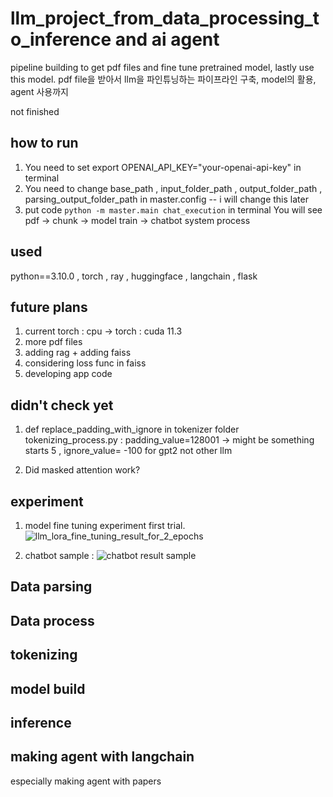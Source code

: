 # llm_project_from_data_processing_to_inference and ai agent
pipeline building to get pdf files and fine tune pretrained model, lastly use this model. pdf file을 받아서 llm을 파인튜닝하는 파이프라인 구축, model의 활용, agent 사용까지

not finished

## how to run ## 
1) You need to set export OPENAI_API_KEY="your-openai-api-key" in terminal
2) You need to change base_path , input_folder_path , output_folder_path , parsing_output_folder_path in master.config -- i will change this later
3) put code `python -m master.main chat_execution` in terminal
   You will see pdf -> chunk -> model train -> chatbot system process


## used ##
python==3.10.0 , torch , ray , huggingface , langchain , flask 

## future plans ## 

1) current torch : cpu -> torch : cuda 11.3<br>
2) more pdf files<br>
3) adding rag + adding faiss<br>
4) considering loss func in faiss
5) developing app code 

## didn't check yet ##
1) def replace_padding_with_ignore in tokenizer folder tokenizing_process.py
: padding_value=128001 -> might be something starts 5 , ignore_value= -100 for gpt2 not other llm<br>

2) Did masked attention work?

## experiment ##

1) model fine tuning experiment first trial.
 ![llm_lora_fine_tuning_result_for_2_epochs](https://github.com/user-attachments/assets/e119c665-c6b9-4aa2-88ae-b10c8416dc98)

2) chatbot sample :  ![chatbot result sample](https://github.com/user-attachments/assets/66bf394b-ef27-4c43-a0bf-6e678b820110)

## Data parsing ##

## Data process ##

## tokenizing ##

## model build ##

## inference ##

## making agent with langchain ##
especially making agent with papers 
